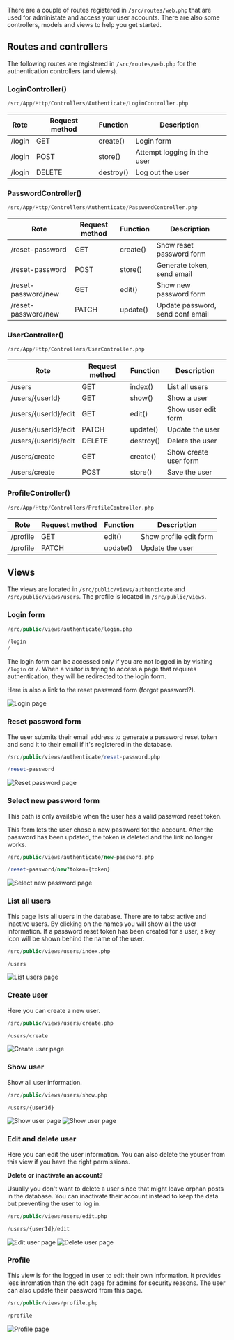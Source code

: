 There are a couple of routes registered in `/src/routes/web.php` that are used for administate and access your user accounts. There are also some controllers, models and views to help you get started.

## Routes and controllers

The following routes are registered in `/src/routes/web.php` for the authentication controllers (and views).

### LoginController()

```php title="Location"
/src/App/Http/Controllers/Authenticate/LoginController.php
```

| Rote   | Request method | Function  | Description                 |
| ------ | -------------- | --------- | --------------------------- |
| /login | GET            | create()  | Login form                  |
| /login | POST           | store()   | Attempt logging in the user |
| /login | DELETE         | destroy() | Log out the user            |

### PasswordController()

```php title="Location"
/src/App/Http/Controllers/Authenticate/PasswordController.php
```

| Rote                | Request method | Function | Description                      |
| ------------------- | -------------- | -------- | -------------------------------- |
| /reset-password     | GET            | create() | Show reset password form         |
| /reset-password     | POST           | store()  | Generate token, send email       |
| /reset-password/new | GET            | edit()   | Show new password form           |
| /reset-password/new | PATCH          | update() | Update password, send conf email |

### UserController()

```php title="Location"
/src/App/Http/Controllers/UserController.php
```

| Rote                 | Request method | Function  | Description           |
| -------------------- | -------------- | --------- | --------------------- |
| /users               | GET            | index()   | List all users        |
| /users/{userId}      | GET            | show()    | Show a user           |
| /users/{userId}/edit | GET            | edit()    | Show user edit form   |
| /users/{userId}/edit | PATCH          | update()  | Update the user       |
| /users/{userId}/edit | DELETE         | destroy() | Delete the user       |
| /users/create        | GET            | create()  | Show create user form |
| /users/create        | POST           | store()   | Save the user         |

### ProfileController()

```php title="Location"
/src/App/Http/Controllers/ProfileController.php
```

| Rote     | Request method | Function | Description            |
| -------- | -------------- | -------- | ---------------------- |
| /profile | GET            | edit()   | Show profile edit form |
| /profile | PATCH          | update() | Update the user        |

## Views

The views are located in `/src/public/views/authenticate` and `/src/public/views/users`. The profile is located in `/src/public/views`.

### Login form

```php title="Location"
/src/public/views/authenticate/login.php
```

```php title="Path"
/login
/
```

The login form can be accessed only if you are not logged in by visiting `/login` or `/`. When a visitor is trying to access a page that requires authentication, they will be redirected to the login form.

Here is also a link to the reset password form (forgot password?).

![Login page](../../assets/images/beets-php-screenshot_login.png)

### Reset password form

The user submits their email address to generate a password reset token and send it to their email if it's registered in the database.

```php title="Location"
/src/public/views/authenticate/reset-password.php
```

```php title="Path"
/reset-password
```

![Reset password page](../../assets/images/beets-php-screenshot_reset-password.png)

### Select new password form

This path is only available when the user has a valid password reset token.

This form lets the user chose a new password fot the account. After the password has been updated, the token is deleted and the link no longer works.

```php title="Location"
/src/public/views/authenticate/new-password.php
```

```php title="Path"
/reset-password/new?token={token}
```

![Select new password page](../../assets/images/beets-php-screenshot_select-new-password.png)

### List all users

This page lists all users in the database. There are to tabs: active and inactive users. By clicking on the names you will show all the user information. If a password reset token has been created for a user, a key icon will be shown behind the name of the user.

```php title="Location"
/src/public/views/users/index.php
```

```php title="Path"
/users
```

![List users page](../../assets/images/beets-php-screenshot_user-accounts-list-password-reset-notice.png)

### Create user

Here you can create a new user.

```php title="Location"
/src/public/views/users/create.php
```

```php title="Path"
/users/create
```

![Create user page](../../assets/images/beets-php-screenshot_create-user.png)

### Show user

Show all user information.

```php title="Location"
/src/public/views/users/show.php
```

```php title="Path"
/users/{userId}
```

![Show user page](../../assets/images/beets-php-screenshot_show-user.png)
![Show user page](../../assets/images/beets-php-screenshot_show-user-password-reset-notice.png)

### Edit and delete user

Here you can edit the user information. You can also delete the youser from this view if you have the right permissions.

**Delete or inactivate an account?**

Usually you don't want to delete a user since that might leave orphan posts in the database. You can inactivate their account instead to keep the data but preventing the user to log in.

```php title="Location"
/src/public/views/users/edit.php
```

```php title="Path"
/users/{userId}/edit
```

![Edit user page](../../assets/images/beets-php-screenshot_edit-user.png)
![Delete user page](../../assets/images/beets-php-screenshot_delete-user.png)

### Profile

This view is for the logged in user to edit their own information. It provides less inromation than the edit page for admins for security reasons. The user can also update their password from this page.

```php title="Location"
/src/public/views/profile.php
```

```php title="Path"
/profile
```

![Profile page](../../assets/images/beets-php-screenshot_profile.png)